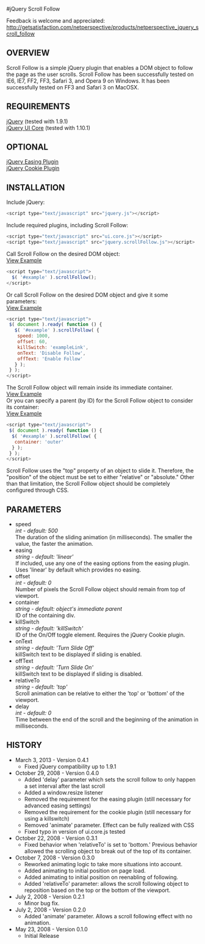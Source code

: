 #jQuery Scroll Follow

Feedback is welcome and appreciated: http://getsatisfaction.com/netperspective/products/netperspective_jquery_scroll_follow

## OVERVIEW
Scroll Follow is a simple jQuery plugin that enables a DOM object to follow the page as the user scrolls. Scroll Follow has been successfully tested on IE6, IE7, FF2, FF3, Safari 3, and Opera 9 on Windows. It has been successfully tested on FF3 and Safari 3 on MacOSX.

## REQUIREMENTS
[jQuery](http://jquery.com/) (tested with 1.9.1)  
[jQuery UI Core](http://jqueryui.com/) (tested with 1.10.1)  

## OPTIONAL
[jQuery Easing Plugin](http://gsgd.co.uk/sandbox/jquery/easing/)  
[jQuery Cookie Plugin](http://web.archive.org/web/20100721181236/http://www.stilbuero.de/2006/09/17/cookie-plugin-for-jquery/)

## INSTALLATION
Include jQuery:
```javascript
<script type="text/javascript" src="jquery.js"></script>
```
Include required plugins, including Scroll Follow:
```javascript
<script type="text/javascript" src="ui.core.js"></script>
<script type="text/javascript" src="jquery.scrollFollow.js"></script>
```
Call Scroll Follow on the desired DOM object:  
[View Example](http://kitchen.net-perspective.com/sf-example-1.html)
```javascript
<script type="text/javascript">
  $( '#example' ).scrollFollow();
</script>
```
Or call Scroll Follow on the desired DOM object and give it some parameters:  
[View Example](http://kitchen.net-perspective.com/sf-example-2.html)
```javascript
<script type="text/javascript">
 $( document ).ready( function () {
   $( '#example' ).scrollFollow( {
    speed: 1000,
    offset: 60,
    killSwitch: 'exampleLink',
    onText: 'Disable Follow',
    offText: 'Enable Follow'
   } );
 } );
</script>
```
The Scroll Follow object will remain inside its immediate container.  
[View Example](http://kitchen.net-perspective.com/sf-example-3.html)  
Or you can specify a parent (by ID) for the Scroll Follow object to consider its container:  
[View Example](http://kitchen.net-perspective.com/sf-example-4.html)
```javascript
<script type="text/javascript">
 $( document ).ready( function () {
  $( '#example' ).scrollFollow( {
   container: 'outer'
  } );
 } );
</script>
```
Scroll Follow uses the "top" property of an object to slide it. Therefore, the "position" of the object must be set to either "relative" or "absolute." Other than that limitation, the Scroll Follow object should be completely configured through CSS.

## PARAMETERS
* speed  
  *int - default: 500*  
  The duration of the sliding animation (in milliseconds). The smaller the value, the faster the animation.
* easing  
  *string - default: 'linear'*  
  If included, use any one of the easing options from the easing plugin. Uses 'linear' by default which provides no easing.
* offset  
  *int - default: 0*  
  Number of pixels the Scroll Follow object should remain from top of viewport.
* container  
  *string - default: object's immediate parent*  
  ID of the containing div.
* killSwitch  
  *string - default: 'killSwitch'*  
  ID of the On/Off toggle element. Requires the jQuery Cookie plugin.
* onText  
  *string - default: 'Turn Slide Off'*  
  killSwitch text to be displayed if sliding is enabled.
* offText  
  *string - default: 'Turn Slide On'*  
  killSwitch text to be displayed if sliding is disabled.
* relativeTo  
  *string - default: 'top'*  
  Scroll animation can be relative to either the 'top' or 'bottom' of the viewport.
* delay  
  *int - default: 0*  
  Time between the end of the scroll and the beginning of the animation in milliseconds.

## HISTORY
* March 3, 2013 - Version 0.4.1
  * Fixed jQuery compatibility up to 1.9.1
* October 29, 2008 - Version 0.4.0  
  * Added 'delay' parameter which sets the scroll follow to only happen a set interval after the last scroll  
  * Added a window.resize listener  
  * Removed the requirement for the easing plugin (still necessary for advanced easing settings)  
  * Removed the requirement for the cookie plugin (still necessary for using a killswitch)  
  * Removed 'animate' parameter. Effect can be fully realized with CSS  
  * Fixed typo in version of ui.core.js tested  
* October 22, 2008 - Version 0.3.1  
  * Fixed behavior when 'relativeTo' is set to 'bottom.' Previous behavior allowed the scrolling object to break out of the top of its container.  
* October 7, 2008 - Version 0.3.0  
  * Reworked animating logic to take more situations into account.  
  * Added animating to initial position on page load.  
  * Added animating to initial position on reenabling of following.  
  * Added 'relativeTo' parameter: allows the scroll following object to reposition based on the top or the bottom of the viewport.  
* July 2, 2008 - Version 0.2.1  
  * Minor bug fix.  
* July 2, 2008 - Version 0.2.0  
  * Added 'animate' parameter. Allows a scroll following effect with no animation.  
* May 23, 2008 - Version 0.1.0  
  * Initial Release  
